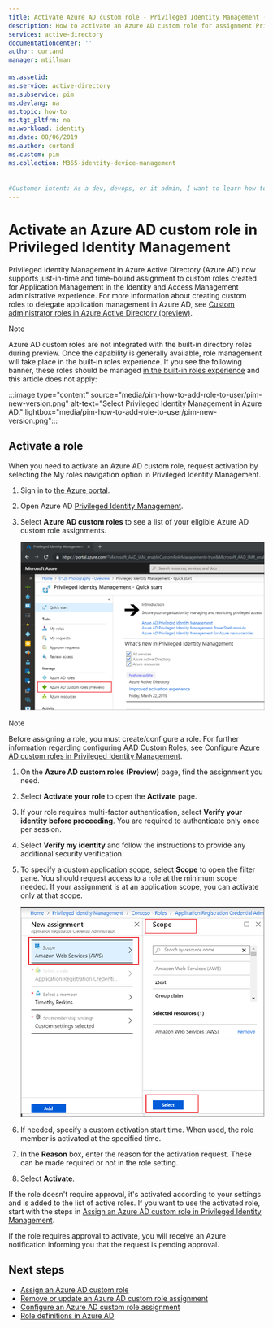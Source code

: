 ```yaml
---
title: Activate Azure AD custom role - Privileged Identity Management (PIM)
description: How to activate an Azure AD custom role for assignment Privileged Identity Management (PIM)
services: active-directory
documentationcenter: ''
author: curtand
manager: mtillman

ms.assetid: 
ms.service: active-directory
ms.subservice: pim
ms.devlang: na
ms.topic: how-to
ms.tgt_pltfrm: na
ms.workload: identity
ms.date: 08/06/2019
ms.author: curtand
ms.custom: pim 
ms.collection: M365-identity-device-management


#Customer intent: As a dev, devops, or it admin, I want to learn how to activate Azure AD custom roles, so that I can grant access to resources using this new capability.
---
```


# Activate an Azure AD custom role in Privileged Identity Management

Privileged Identity Management in Azure Active Directory (Azure AD) now supports just-in-time and time-bound assignment to custom roles created for Application Management in the Identity and Access Management administrative experience. For more information about creating custom roles to delegate application management in Azure AD, see [Custom administrator roles in Azure Active Directory (preview)](../users-groups-roles/roles-custom-overview.md).

> [!NOTE]
> Azure AD custom roles are not integrated with the built-in directory roles during preview. Once the capability is generally available, role management will take place in the built-in roles experience. If you see the following banner, these roles should be managed [in the built-in roles experience](pim-how-to-activate-role.md) and this article does not apply:
>
> :::image type="content" source="media/pim-how-to-add-role-to-user/pim-new-version.png" alt-text="Select Privileged Identity Management in Azure AD." lightbox="media/pim-how-to-add-role-to-user/pim-new-version.png":::

## Activate a role

When you need to activate an Azure AD custom role, request activation by selecting the My roles navigation option in Privileged Identity Management.

1. Sign in to [the Azure portal](https://portal.azure.com).
1. Open Azure AD [Privileged Identity Management](https://portal.azure.com/?Microsoft_AAD_IAM_enableCustomRoleManagement=true&Microsoft_AAD_IAM_enableCustomRoleAssignment=true&feature.rbacv2roles=true&feature.rbacv2=true&Microsoft_AAD_RegisteredApps=demo#blade/Microsoft_Azure_PIMCommon/CommonMenuBlade/quickStart).

1. Select **Azure AD custom roles** to see a list of your eligible Azure AD custom role assignments.

   ![See the list of eligible Azure AD custom role assignments](./media/azure-ad-custom-roles-activate/view-preview-roles.png)

> [!Note] 
> Before assigning a role, you must create/configure a role. For further information regarding configuring AAD Custom Roles, see [Configure Azure AD custom roles in Privileged Identity Management](azure-ad-custom-roles-configure.md).

1. On the **Azure AD custom roles (Preview)** page, find the assignment you need.
1. Select **Activate your role** to open the **Activate** page.
1. If your role requires multi-factor authentication, select **Verify your identity before proceeding**. You are required to authenticate only once per session.
1. Select **Verify my identity** and follow the instructions to provide any additional security verification.
1. To specify a custom application scope, select **Scope** to open the filter pane. You should request access to a role at the minimum scope needed. If your assignment is at an application scope, you can activate only at that scope.

   ![Assign an Azure AD resource scope to the role assignment](./media/azure-ad-custom-roles-activate/assign-scope.png)

1. If needed, specify a custom activation start time. When used, the role member is activated at the specified time.
1. In the **Reason** box, enter the reason for the activation request. These can be made required or not in the role setting.
1. Select **Activate**.

If the role doesn't require approval, it's activated according to your settings and is added to the list of active roles. If you want to use the activated role, start with the steps in [Assign an Azure AD custom role in Privileged Identity Management](azure-ad-custom-roles-assign.md).

If the role requires approval to activate, you will receive an Azure notification informing you that the request is pending approval.

## Next steps

- [Assign an Azure AD custom role](azure-ad-custom-roles-assign.md)
- [Remove or update an Azure AD custom role assignment](azure-ad-custom-roles-update-remove.md)
- [Configure an Azure AD custom role assignment](azure-ad-custom-roles-configure.md)
- [Role definitions in Azure AD](../users-groups-roles/directory-assign-admin-roles.md)
